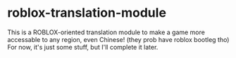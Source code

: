 # roblox-translation-module

This is a ROBLOX-oriented translation module to make a game more accessable to any region, even Chinese! (they prob have roblox bootleg tho)
For now, it's just some stuff, but I'll complete it later.
